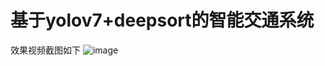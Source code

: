 # 基于yolov7+deepsort的智能交通系统
效果视频截图如下
![image](https://github.com/crlvrm/yolov7-deepsort-traffic/assets/73382344/f41be87b-370b-42bd-b718-b23d45969263)

